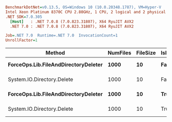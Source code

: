 ``` ini

BenchmarkDotNet=v0.13.5, OS=Windows 10 (10.0.20348.1787), VM=Hyper-V
Intel Xeon Platinum 8370C CPU 2.80GHz, 1 CPU, 2 logical and 2 physical cores
.NET SDK=7.0.305
  [Host]   : .NET 7.0.8 (7.0.823.31807), X64 RyuJIT AVX2
  .NET 7.0 : .NET 7.0.8 (7.0.823.31807), X64 RyuJIT AVX2

Job=.NET 7.0  Runtime=.NET 7.0  InvocationCount=1  
UnrollFactor=1  

```
|                               Method | NumFiles | FileSize | IsInsideDirectory |     Mean |   Error |  StdDev |
|------------------------------------- |--------- |--------- |------------------ |---------:|--------:|--------:|
| **ForceOps.Lib.FileAndDirectoryDeleter** |     **1000** |       **10** |             **False** | **130.3 ms** | **2.59 ms** | **3.72 ms** |
|           System.IO.Directory.Delete |     1000 |       10 |             False | 109.8 ms | 1.61 ms | 1.85 ms |
| **ForceOps.Lib.FileAndDirectoryDeleter** |     **1000** |       **10** |              **True** | **283.3 ms** | **3.48 ms** | **3.08 ms** |
|           System.IO.Directory.Delete |     1000 |       10 |              True | 204.8 ms | 3.91 ms | 3.26 ms |

